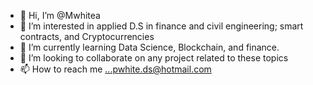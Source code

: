 - 👋 Hi, I’m @Mwhitea
- 👀 I’m interested in applied D.S in finance and civil engineering; smart contracts, and Cryptocurrencies
- 🌱 I’m currently learning Data Science, Blockchain, and finance.
- 💞️ I’m looking to collaborate on any project related to these topics
- 📫 How to reach me ...pwhite.ds@hotmail.com

<!---
Mwhitea/Mwhitea is a ✨ special ✨ repository because its `README.md` (this file) appears on your GitHub profile.
You can click the Preview link to take a look at your changes.
--->
